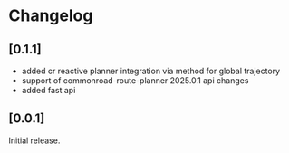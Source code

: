 # Changelog


## [0.1.1]
- added cr reactive planner integration via method for global trajectory
- support of commonroad-route-planner 2025.0.1 api changes
- added fast api


## [0.0.1]
Initial release.
